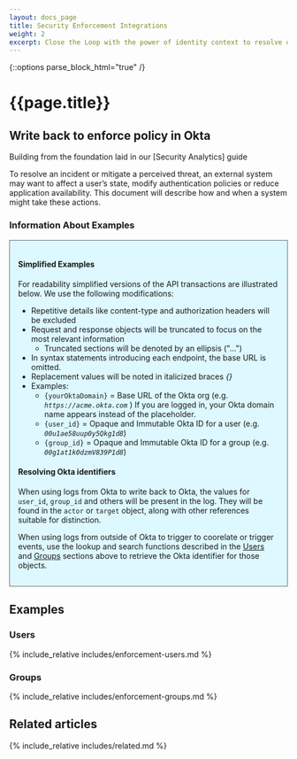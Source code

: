 ```yaml
---
layout: docs_page
title: Security Enforcement Integrations
weight: 2
excerpt: Close the Loop with the power of identity context to resolve or mitgate detected threats
---
```

{::options parse_block_html="true" /}

# {{page.title}}

## Write back to enforce policy in Okta

Building from the foundation laid in our [Security Analytics] guide

To resolve an incident or mitigate a perceived threat, an external system may want to affect a user’s state, modify authentication policies or reduce application availability. This document will describe how and when a system might take these actions.

### Information About Examples

<div style="border: 1px solid #626b6d; background-color: #ddf8ff; padding-left: 15px; padding-right: 15px; padding-bottom: 15px; padding-top: 15px">

#### Simplified Examples

For readability simplified versions of the API transactions are illustrated below. We use the following modifications:

+ Repetitive details like content-type and authorization headers will be excluded
+ Request and response objects will be truncated to focus on the most relevant information
  + Truncated sections will be denoted by an ellipsis ("...")
+ In syntax statements introducing each endpoint, the base URL is omitted.
+ Replacement values will be noted in italicized braces _{}_
+ Examples:
  + `{yourOktaDomain}` = Base URL of the Okta org (e.g. _`https://acme.okta.com`_ )
        If you are logged in, your Okta domain name appears instead of the placeholder.
  + `{user_id}` = Opaque and Immutable Okta ID for a user (e.g. _`00u1ae58uup0y5Qkg1d8`_)
  + `{group_id}` = Opaque and Immutable Okta ID for a group (e.g. _`00g1at1k0dzmV839P1d8`_)

#### Resolving Okta identifiers

When using logs from Okta to write back to Okta, the values for `user_id`, `group_id` and others will be present in the log.  They will be found in the `actor` or `target` object, along with other references suitable for distinction.

When using logs from outside of Okta to trigger to coorelate or trigger events, use the lookup and search functions described in the [Users](security-analytics#users) and [Groups](security-analytics#groups) sections above to retrieve the Okta identifier for those objects.

</div>

## Examples

### Users

{% include_relative includes/enforcement-users.md %}

### Groups

{% include_relative includes/enforcement-groups.md %}

## Related articles

{% include_relative includes/related.md %}